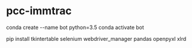 # pcc-immtrac
 
conda create --name bot python=3.5
conda activate bot

pip install tkintertable selenium webdriver_manager pandas openpyxl xlrd